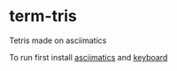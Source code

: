 # term-tris
Tetris made on asciimatics

To run first install [asciimatics](http://github.com/peterbrittain/asciimatics) and [keyboard](https://github.com/boppreh/keyboard)
